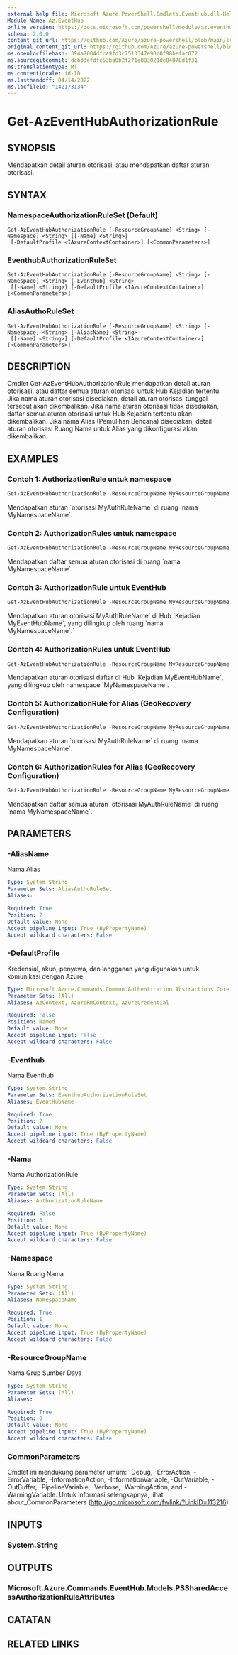 ```yaml
---
external help file: Microsoft.Azure.PowerShell.Cmdlets.EventHub.dll-Help.xml
Module Name: Az.EventHub
online version: https://docs.microsoft.com/powershell/module/az.eventhub/get-azeventhubauthorizationrule
schema: 2.0.0
content_git_url: https://github.com/Azure/azure-powershell/blob/main/src/EventHub/EventHub/help/Get-AzEventHubAuthorizationRule.md
original_content_git_url: https://github.com/Azure/azure-powershell/blob/main/src/EventHub/EventHub/help/Get-AzEventHubAuthorizationRule.md
ms.openlocfilehash: 394a7004dfce9fd3c7513347e90c8f98befac072
ms.sourcegitcommit: dcb33efdfc53ba0b2f271e883021de84878d1f31
ms.translationtype: MT
ms.contentlocale: id-ID
ms.lasthandoff: 04/14/2022
ms.locfileid: "142173134"
---
```

# Get-AzEventHubAuthorizationRule

## SYNOPSIS
Mendapatkan detail aturan otorisasi, atau mendapatkan daftar aturan otorisasi.

## SYNTAX

### NamespaceAuthorizationRuleSet (Default)
```
Get-AzEventHubAuthorizationRule [-ResourceGroupName] <String> [-Namespace] <String> [[-Name] <String>]
 [-DefaultProfile <IAzureContextContainer>] [<CommonParameters>]
```

### EventhubAuthorizationRuleSet
```
Get-AzEventHubAuthorizationRule [-ResourceGroupName] <String> [-Namespace] <String> [-Eventhub] <String>
 [[-Name] <String>] [-DefaultProfile <IAzureContextContainer>] [<CommonParameters>]
```

### AliasAuthoRuleSet
```
Get-AzEventHubAuthorizationRule [-ResourceGroupName] <String> [-Namespace] <String> [-AliasName] <String>
 [[-Name] <String>] [-DefaultProfile <IAzureContextContainer>] [<CommonParameters>]
```

## DESCRIPTION
Cmdlet Get-AzEventHubAuthorizationRule mendapatkan detail aturan otorisasi, atau daftar semua aturan otorisasi untuk Hub Kejadian tertentu.
Jika nama aturan otorisasi disediakan, detail aturan otorisasi tunggal tersebut akan dikembalikan.
Jika nama aturan otorisasi tidak disediakan, daftar semua aturan otorisasi untuk Hub Kejadian tertentu akan dikembalikan.
Jika nama Alias (Pemulihan Bencana) disediakan, detail aturan otorisasi Ruang Nama untuk Alias yang dikonfigurasi akan dikembalikan.

## EXAMPLES

### Contoh 1: AuthorizationRule untuk namespace
```powershell
Get-AzEventHubAuthorizationRule -ResourceGroupName MyResourceGroupName -NamespaceName MyNamespaceName -Name MyAuthRuleName
```

Mendapatkan aturan \`otorisasi MyAuthRuleName\` di ruang \`nama MyNamespaceName\`.

### Contoh 2: AuthorizationRules untuk namespace
```powershell
Get-AzEventHubAuthorizationRule -ResourceGroupName MyResourceGroupName -NamespaceName MyNamespaceName -EventHubName MyEventHubName
```

Mendapatkan daftar semua aturan otorisasi di ruang \`nama MyNamespaceName\`.

### Contoh 3: AuthorizationRule untuk EventHub
```powershell
Get-AzEventHubAuthorizationRule -ResourceGroupName MyResourceGroupName -NamespaceName MyNamespaceName -EventHubName MyEventHubName -Name MyAuthRuleName
```

Mendapatkan aturan otorisasi MyAuthRuleName\` di Hub \`Kejadian MyEventHubName\`, yang dilingkup oleh ruang \`nama MyNamespaceName\`.\`

### Contoh 4: AuthorizationRules untuk EventHub
```powershell
Get-AzEventHubAuthorizationRule -ResourceGroupName MyResourceGroupName -NamespaceName MyNamespaceName -EventHubName MyEventHubName
```

Mendapatkan aturan otorisasi daftar di Hub \`Kejadian MyEventHubName\`, yang dilingkup oleh namespace \`MyNamespaceName\`.

### Contoh 5: AuthorizationRule for Alias (GeoRecovery Configuration)
```powershell
Get-AzEventHubAuthorizationRule -ResourceGroupName MyResourceGroupName -NamespaceName MyNamespaceName -AliasName MyAliasNameName -Name MyAuthRuleName
```

Mendapatkan aturan \`otorisasi MyAuthRuleName\` di ruang \`nama MyNamespaceName\`.

### Contoh 6: AuthorizationRules for Alias (GeoRecovery Configuration)
```powershell
Get-AzEventHubAuthorizationRule -ResourceGroupName MyResourceGroupName -NamespaceName MyNamespaceName -AliasName MyAliasNameName
```

Mendapatkan daftar semua aturan \`otorisasi MyAuthRuleName\` di ruang \`nama MyNamespaceName\`.

## PARAMETERS

### -AliasName
Nama Alias

```yaml
Type: System.String
Parameter Sets: AliasAuthoRuleSet
Aliases:

Required: True
Position: 2
Default value: None
Accept pipeline input: True (ByPropertyName)
Accept wildcard characters: False
```

### -DefaultProfile
Kredensial, akun, penyewa, dan langganan yang digunakan untuk komunikasi dengan Azure.

```yaml
Type: Microsoft.Azure.Commands.Common.Authentication.Abstractions.Core.IAzureContextContainer
Parameter Sets: (All)
Aliases: AzContext, AzureRmContext, AzureCredential

Required: False
Position: Named
Default value: None
Accept pipeline input: False
Accept wildcard characters: False
```

### -Eventhub
Nama Eventhub

```yaml
Type: System.String
Parameter Sets: EventhubAuthorizationRuleSet
Aliases: EventHubName

Required: True
Position: 2
Default value: None
Accept pipeline input: True (ByPropertyName)
Accept wildcard characters: False
```

### -Nama
Nama AuthorizationRule

```yaml
Type: System.String
Parameter Sets: (All)
Aliases: AuthorizationRuleName

Required: False
Position: 3
Default value: None
Accept pipeline input: True (ByPropertyName)
Accept wildcard characters: False
```

### -Namespace
Nama Ruang Nama

```yaml
Type: System.String
Parameter Sets: (All)
Aliases: NamespaceName

Required: True
Position: 1
Default value: None
Accept pipeline input: True (ByPropertyName)
Accept wildcard characters: False
```

### -ResourceGroupName
Nama Grup Sumber Daya

```yaml
Type: System.String
Parameter Sets: (All)
Aliases:

Required: True
Position: 0
Default value: None
Accept pipeline input: True (ByPropertyName)
Accept wildcard characters: False
```

### CommonParameters
Cmdlet ini mendukung parameter umum: -Debug, -ErrorAction, -ErrorVariable, -InformationAction, -InformationVariable, -OutVariable, -OutBuffer, -PipelineVariable, -Verbose, -WarningAction, and -WarningVariable. Untuk informasi selengkapnya, lihat about_CommonParameters (http://go.microsoft.com/fwlink/?LinkID=113216).

## INPUTS

### System.String

## OUTPUTS

### Microsoft.Azure.Commands.EventHub.Models.PSSharedAccessAuthorizationRuleAttributes

## CATATAN

## RELATED LINKS
